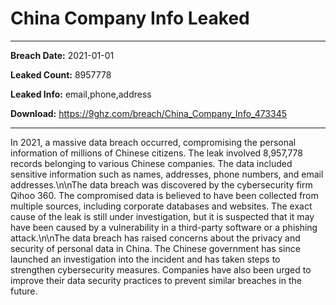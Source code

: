 # China Company Info Leaked

------------
**Breach Date:** 2021-01-01

**Leaked Count:** 8957778

**Leaked Info:** email,phone,address

**Download:** https://9ghz.com/breach/China_Company_Info_473345

------------
In 2021, a massive data breach occurred, compromising the personal information of millions of Chinese citizens. The leak involved 8,957,778 records belonging to various Chinese companies. The data included sensitive information such as names, addresses, phone numbers, and email addresses.\n\nThe data breach was discovered by the cybersecurity firm Qihoo 360. The compromised data is believed to have been collected from multiple sources, including corporate databases and websites. The exact cause of the leak is still under investigation, but it is suspected that it may have been caused by a vulnerability in a third-party software or a phishing attack.\n\nThe data breach has raised concerns about the privacy and security of personal data in China. The Chinese government has since launched an investigation into the incident and has taken steps to strengthen cybersecurity measures. Companies have also been urged to improve their data security practices to prevent similar breaches in the future.
